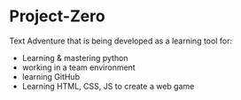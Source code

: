 # Project-Zero
Text Adventure that is being developed as a learning tool for:

 - Learning & mastering python
 - working in a team environment
 - learning GitHub
 - Learning HTML, CSS, JS to create a web game

